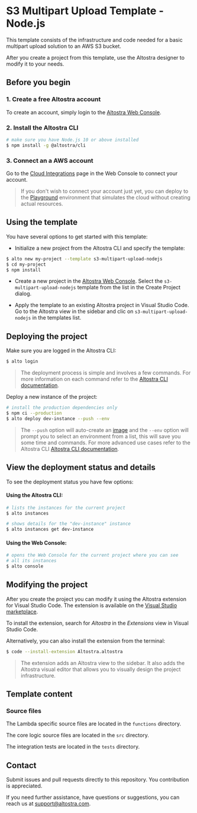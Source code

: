 # S3 Multipart Upload Template - Node.js

This template consists of the infrastructure and code needed for a basic multipart upload solution
to an AWS S3 bucket.

After you create a project from this template, use the Altostra designer to modify it to your needs.

## Before you begin

### 1. Create a free Altostra account
To create an account, simply login to the [Altostra Web Console](https://app.altostra.com).

### 2. Install the Altostra CLI
```sh
# make sure you have Node.js 10 or above installed
$ npm install -g @altostra/cli
```

### 3. Connect an a AWS account
Go to the [Cloud Integrations](https://app.altostra.com/team/settings/integrations/cloud) page in 
the Web Console to connect your account.

> If you don't wish to connect your account just yet, you can deploy to the [Playground](https://docs.altostra.com/reference/concepts/playground-environment.html) environment that simulates the cloud without creating actual resources.

## Using the template

You have several options to get started with this template:
* Initialize a new project from the Altostra CLI and specify the template:

```sh
$ alto new my-project --template s3-multipart-upload-nodejs
$ cd my-project
$ npm install
```

* Create a new project in the [Altostra Web Console](https://app.altostra.com/projects). Select the `s3-multipart-upload-nodejs` template from the list in the Create Project dialog.

* Apply the template to an existing Altostra project in Visual Studio Code. Go to the Altostra 
view in the sidebar and clic on `s3-multipart-upload-nodejs` in the templates list.

## Deploying the project

Make sure you are logged in the Altostra CLI:
```sh
$ alto login
```

>The deployment process is simple and involves a few commands.
>For more information on each command refer to the [Altostra CLI documentation](https://docs.altostra.com/reference/CLI/altostra-cli.html).

Deploy a new instance of the project:
```sh
# install the production dependencies only
$ npm ci --production
$ alto deploy dev-instance --push --env
```

> The `--push` option will auto-create an [image](https://docs.altostra.com/howto/projects/deploy-project.html#create-a-project-image) and the `--env` option will prompt you to select
> an environment from a list, this will save you some time and commands. For more advanced use cases
> refer to the Altostra CLI [Altostra CLI documentation](https://docs.altostra.com/reference/CLI/altostra-cli.html).

## View the deployment status and details
To see the deployment status you have few options:

#### Using the Altostra CLI:
```sh
# lists the instances for the current project
$ alto instances

# shows details for the "dev-instance" instance
$ alto instances get dev-instance
```

#### Using the Web Console:
```sh
# opens the Web Console for the current project where you can see
# all its instances
$ alto console
```

## Modifying the project
After you create the project you can modify it using the Altostra extension for Visual Studio Code. The extension is available on the [Visual Studio marketplace](https://marketplace.visualstudio.com/items?itemName=Altostra.altostra).

To install the extension, search for _Altostra_ in the _Extensions_ view in Visual Studio Code.

Alternatively, you can also install the extension from the terminal:

```sh
$ code --install-extension Altostra.altostra
```

> The extension adds an Altostra view to the sidebar. It also adds the Altostra visual editor that allows you to visually design the project infrastructure.

## Template content

### Source files
The Lambda specific source files are located in the `functions` directory.

The core logic source files are located in the `src` directory.

The integration tests are located in the `tests` directory.

## Contact
Submit issues and pull requests directly to this repository. You contribution is appreciated.

If you need further assistance, have questions or suggestions, you can reach us at [support@altostra.com](mailto:support@altostra.com).